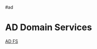 #ad
# AD Domain Services

[AD FS](https://learn.microsoft.com/en-us/windows-server/identity/ad-fs/ad-fs-deployment)

